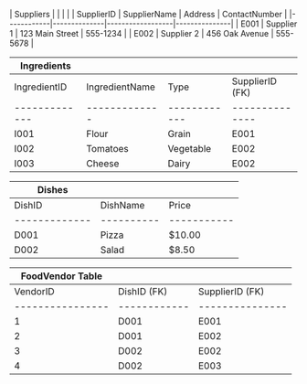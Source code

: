 | Suppliers  |              |                  |               |
| SupplierID | SupplierName | Address          | ContactNumber |
|------------|--------------|------------------|---------------|
| E001       | Supplier 1   | 123 Main Street  | 555-1234      |
| E002       | Supplier 2   | 456 Oak Avenue   | 555-5678      |



| Ingredients   |               |              |                |
| ------------- | ------------- | ------------ | -------------- |
| IngredientID  | IngredientName| Type         | SupplierID (FK)|
| ------------- | ------------- | ------------ | -------------- |
| I001          | Flour         | Grain        | E001           |
| I002          | Tomatoes      | Vegetable    | E002           |
| I003          | Cheese        | Dairy        | E002           |


| Dishes        |            |             |
| ------------- | ---------- | ----------- |
| DishID        | DishName    | Price      |
| ------------- | ---------- | ----------- |
| D001          | Pizza       | $10.00     |
| D002          | Salad       | $8.50      |



| FoodVendor Table |              |                 |
| ---------------- | ------------ | --------------- |
| VendorID         | DishID (FK)  | SupplierID (FK) |
| ---------------- | ------------ | --------------- |
| 1                | D001         | E001            |
| 2                | D001         | E002            |
| 3                | D002         | E002            |
| 4                | D002         | E003            |


